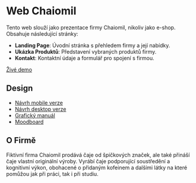 # Web Chaiomil

Tento web slouží jako prezentace firmy Chaiomil, nikoliv jako e-shop. Obsahuje následující stránky:

- **Landing Page**: Úvodní stránka s přehledem firmy a její nabídky.
- **Ukázka Produktů**: Představení vybraných produktů firmy.
- **Kontakt**: Kontaktní údaje a formulář pro spojení s firmou.

[Živé demo](jestenenigithubpages)

## Design

- [Návrh mobile verze](https://www.figma.com/design/B24h2xsJNZRTXzGdHBUddV/Dobrovsk%C3%BDV%C3%ADt?node-id=132-2&p=f)
- [Návrh desktop verze](https://www.figma.com/design/B24h2xsJNZRTXzGdHBUddV/Dobrovsk%C3%BDV%C3%ADt?node-id=149-8&t=ygWshQet25F52mLC-1)
- [Grafický manuál](https://www.figma.com/proto/B24h2xsJNZRTXzGdHBUddV/Dobrovsk%C3%BDV%C3%ADt?node-id=131-20&p=f&t=5VibKQbR9MDPFFcq-0&scaling=scale-down-width&content-scaling=fixed&page-id=131%3A19&hide-ui=1)
- [Moodboard](https://www.figma.com/proto/B24h2xsJNZRTXzGdHBUddV/Dobrovsk%C3%BDV%C3%ADt?node-id=131-3&p=f&t=5VibKQbR9MDPFFcq-0&scaling=min-zoom&content-scaling=fixed&page-id=131%3A2&hide-ui=1)


## O Firmě
Fiktivní firma Chaiomil prodává čaje od špičkových značek, ale také přináší čaje vlastní originální výroby. Vyrábí čaje podporující soustředění a kognitivní výkon, obohacené o přidaným kofeinem a dalšími látky na které pomůžou jak při práci, tak i při studiu.
